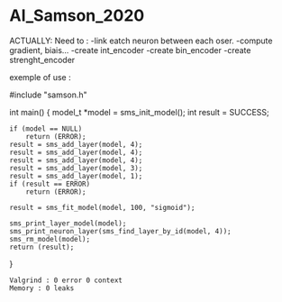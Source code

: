# AI_Samson_2020


ACTUALLY:
Need to :
-link eatch neuron between each oser.
-compute gradient, biais...
-create int_encoder
-create bin_encoder
-create strenght_encoder


exemple of use :

#include "samson.h"

int main()
{
    model_t *model = sms_init_model();
    int result = SUCCESS;

    if (model == NULL)
        return (ERROR);
    result = sms_add_layer(model, 4);
    result = sms_add_layer(model, 4);
    result = sms_add_layer(model, 4);
    result = sms_add_layer(model, 3);
    result = sms_add_layer(model, 1);
    if (result == ERROR)
        return (ERROR);

    result = sms_fit_model(model, 100, "sigmoid");

    sms_print_layer_model(model);
    sms_print_neuron_layer(sms_find_layer_by_id(model, 4));
    sms_rm_model(model);
    return (result);
}

    Valgrind : 0 error 0 context
    Memory : 0 leaks